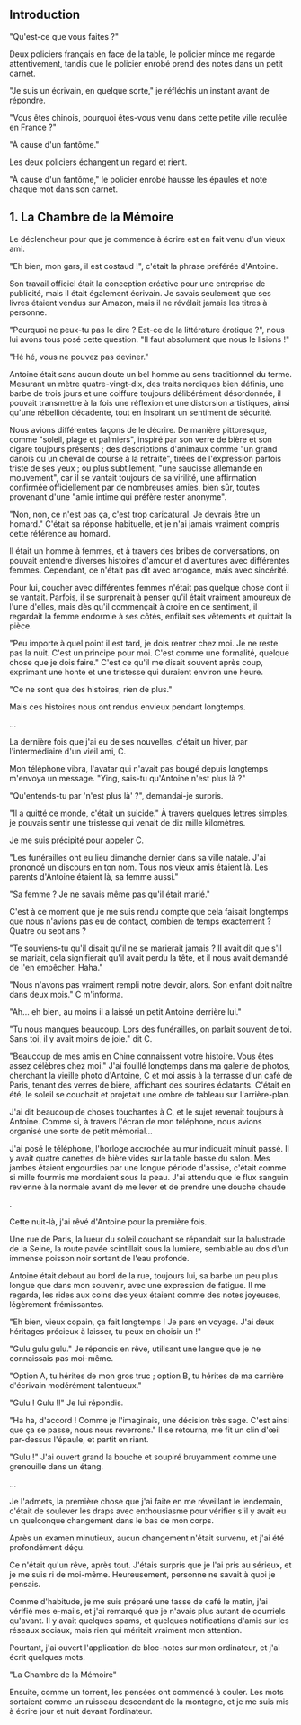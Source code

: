 ## Introduction

"Qu'est-ce que vous faites ?"

Deux policiers français en face de la table, le policier mince me regarde attentivement, tandis que le policier enrobé prend des notes dans un petit carnet.

"Je suis un écrivain, en quelque sorte," je réfléchis un instant avant de répondre.

"Vous êtes chinois, pourquoi êtes-vous venu dans cette petite ville reculée en France ?"

"À cause d'un fantôme."

Les deux policiers échangent un regard et rient.

"À cause d'un fantôme," le policier enrobé hausse les épaules et note chaque mot dans son carnet.

## 1. La Chambre de la Mémoire

Le déclencheur pour que je commence à écrire est en fait venu d'un vieux ami.

"Eh bien, mon gars, il est costaud !", c'était la phrase préférée d'Antoine.

Son travail officiel était la conception créative pour une entreprise de publicité, mais il était également écrivain. Je savais seulement que ses livres étaient vendus sur Amazon, mais il ne révélait jamais les titres à personne.

"Pourquoi ne peux-tu pas le dire ? Est-ce de la littérature érotique ?", nous lui avons tous posé cette question. "Il faut absolument que nous le lisions !"

"Hé hé, vous ne pouvez pas deviner."

Antoine était sans aucun doute un bel homme au sens traditionnel du terme. Mesurant un mètre quatre-vingt-dix, des traits nordiques bien définis, une barbe de trois jours et une coiffure toujours délibérément désordonnée, il pouvait transmettre à la fois une réflexion et une distorsion artistiques, ainsi qu'une rébellion décadente, tout en inspirant un sentiment de sécurité.

Nous avions différentes façons de le décrire. De manière pittoresque, comme "soleil, plage et palmiers", inspiré par son verre de bière et son cigare toujours présents ; des descriptions d'animaux comme "un grand danois ou un cheval de course à la retraite", tirées de l'expression parfois triste de ses yeux ; ou plus subtilement, "une saucisse allemande en mouvement", car il se vantait toujours de sa virilité, une affirmation confirmée officiellement par de nombreuses amies, bien sûr, toutes provenant d'une "amie intime qui préfère rester anonyme".

"Non, non, ce n'est pas ça, c'est trop caricatural. Je devrais être un homard." C'était sa réponse habituelle, et je n'ai jamais vraiment compris cette référence au homard.

Il était un homme à femmes, et à travers des bribes de conversations, on pouvait entendre diverses histoires d'amour et d'aventures avec différentes femmes. Cependant, ce n'était pas dit avec arrogance, mais avec sincérité.

Pour lui, coucher avec différentes femmes n'était pas quelque chose dont il se vantait. Parfois, il se surprenait à penser qu'il était vraiment amoureux de l'une d'elles, mais dès qu'il commençait à croire en ce sentiment, il regardait la femme endormie à ses côtés, enfilait ses vêtements et quittait la pièce.

"Peu importe à quel point il est tard, je dois rentrer chez moi. Je ne reste pas la nuit. C'est un principe pour moi. C'est comme une formalité, quelque chose que je dois faire." C'est ce qu'il me disait souvent après coup, exprimant une honte et une tristesse qui duraient environ une heure.

"Ce ne sont que des histoires, rien de plus."

Mais ces histoires nous ont rendus envieux pendant longtemps.

...

La dernière fois que j'ai eu de ses nouvelles, c'était un hiver, par l'intermédiaire d'un vieil ami, C.

Mon téléphone vibra, l'avatar qui n'avait pas bougé depuis longtemps m'envoya un message. "Ying, sais-tu qu'Antoine n'est plus là ?"

"Qu'entends-tu par 'n'est plus là' ?", demandai-je surpris.

"Il a quitté ce monde, c'était un suicide." À travers quelques lettres simples, je pouvais sentir une tristesse qui venait de dix mille kilomètres.

Je me suis précipité pour appeler C.

"Les funérailles ont eu lieu dimanche dernier dans sa ville natale. J'ai prononcé un discours en ton nom. Tous nos vieux amis étaient là. Les parents d'Antoine étaient là, sa femme aussi."

"Sa femme ? Je ne savais même pas qu'il était marié."

C'est à ce moment que je me suis rendu compte que cela faisait longtemps que nous n'avions pas eu de contact, combien de temps exactement ? Quatre ou sept ans ?

"Te souviens-tu qu'il disait qu'il ne se marierait jamais ? Il avait dit que s'il se mariait, cela signifierait qu'il avait perdu la tête, et il nous avait demandé de l'en empêcher. Haha."

"Nous n'avons pas vraiment rempli notre devoir, alors. Son enfant doit naître dans deux mois." C m'informa.

"Ah... eh bien, au moins il a laissé un petit Antoine derrière lui."

"Tu nous manques beaucoup. Lors des funérailles, on parlait souvent de toi. Sans toi, il y avait moins de joie." dit C.

"Beaucoup de mes amis en Chine connaissent votre histoire. Vous êtes assez célèbres chez moi." J'ai fouillé longtemps dans ma galerie de photos, cherchant la vieille photo d'Antoine, C et moi assis à la terrasse d'un café de Paris, tenant des verres de bière, affichant des sourires éclatants. C'était en été, le soleil se couchait et projetait une ombre de tableau sur l'arrière-plan.

J'ai dit beaucoup de choses touchantes à C, et le sujet revenait toujours à Antoine. Comme si, à travers l'écran de mon téléphone, nous avions organisé une sorte de petit mémorial...

J'ai posé le téléphone, l'horloge accrochée au mur indiquait minuit passé. Il y avait quatre canettes de bière vides sur la table basse du salon. Mes jambes étaient engourdies par une longue période d'assise, c'était comme si mille fourmis me mordaient sous la peau. J'ai attendu que le flux sanguin revienne à la normale avant de me lever et de prendre une douche chaude

.

Cette nuit-là, j'ai rêvé d'Antoine pour la première fois.

Une rue de Paris, la lueur du soleil couchant se répandait sur la balustrade de la Seine, la route pavée scintillait sous la lumière, semblable au dos d'un immense poisson noir sortant de l'eau profonde.

Antoine était debout au bord de la rue, toujours lui, sa barbe un peu plus longue que dans mon souvenir, avec une expression de fatigue. Il me regarda, les rides aux coins des yeux étaient comme des notes joyeuses, légèrement frémissantes.

"Eh bien, vieux copain, ça fait longtemps ! Je pars en voyage. J'ai deux héritages précieux à laisser, tu peux en choisir un !"

"Gulu gulu gulu." Je répondis en rêve, utilisant une langue que je ne connaissais pas moi-même.

"Option A, tu hérites de mon gros truc ; option B, tu hérites de ma carrière d'écrivain modérément talentueux."

"Gulu ! Gulu !!" Je lui répondis.

"Ha ha, d'accord ! Comme je l'imaginais, une décision très sage. C'est ainsi que ça se passe, nous nous reverrons." Il se retourna, me fit un clin d'œil par-dessus l'épaule, et partit en riant.

"Gulu !" J'ai ouvert grand la bouche et soupiré bruyamment comme une grenouille dans un étang.

...

Je l'admets, la première chose que j'ai faite en me réveillant le lendemain, c'était de soulever les draps avec enthousiasme pour vérifier s'il y avait eu un quelconque changement dans le bas de mon corps.

Après un examen minutieux, aucun changement n'était survenu, et j'ai été profondément déçu.

Ce n'était qu'un rêve, après tout. J'étais surpris que je l'ai pris au sérieux, et je me suis ri de moi-même. Heureusement, personne ne savait à quoi je pensais.

Comme d'habitude, je me suis préparé une tasse de café le matin, j'ai vérifié mes e-mails, et j'ai remarqué que je n'avais plus autant de courriels qu'avant. Il y avait quelques spams, et quelques notifications d'amis sur les réseaux sociaux, mais rien qui méritait vraiment mon attention.

Pourtant, j'ai ouvert l'application de bloc-notes sur mon ordinateur, et j'ai écrit quelques mots.

"La Chambre de la Mémoire"

Ensuite, comme un torrent, les pensées ont commencé à couler. Les mots sortaient comme un ruisseau descendant de la montagne, et je me suis mis à écrire jour et nuit devant l’ordinateur.
